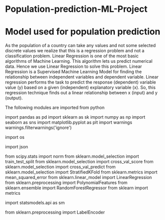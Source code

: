 # Population-prediction-ML-Project

# Model used for population prediction

As the population of a country can take any values and not some selected discrete values we realize that this is a regression problem and not a classification problem. Linear Regression is one of the most basic algorithms of Machine Learning. This algorithm lets us predict numerical data. Hence we use Linear Regression to solve this problem.
Linear Regression is a Supervised Machine Learning Model for finding the relationship between independent variables and dependent variable. Linear regression performs the task to predict the response (dependent) variable value (y) based on a given (independent) explanatory variable (x). So, this regression technique finds out a linear relationship between x (input) and y (output).

The following modules are imported from python

import pandas as pd
import sklearn as sk
import numpy as np
import seaborn as sns
import matplotlib.pyplot as plt
import warnings
warnings.filterwarnings('ignore')

import os

import json

from scipy.stats import norm
from sklearn.model_selection import train_test_split
from sklearn.model_selection import cross_val_score
from sklearn.model_selection import cross_val_predict
from sklearn.model_selection import StratifiedKFold
from sklearn.metrics import mean_squared_error
from sklearn.linear_model import LinearRegression
from sklearn.preprocessing import PolynomialFeatures
from sklearn.ensemble import RandomForestRegressor
from sklearn import metrics

import statsmodels.api as sm

from sklearn.preprocessing import LabelEncoder
